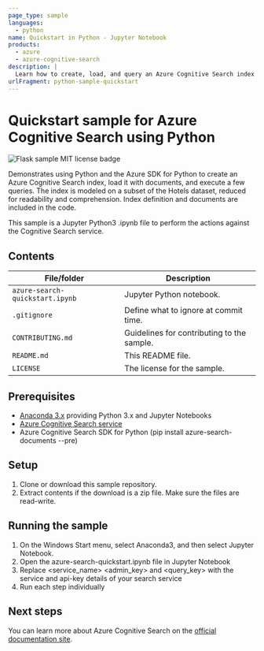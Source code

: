 ```yaml
---
page_type: sample
languages:
  - python
name: Quickstart in Python - Jupyter Notebook
products:
  - azure
  - azure-cognitive-search
description: |
  Learn how to create, load, and query an Azure Cognitive Search index using Python and the latest-version REST APIs
urlFragment: python-sample-quickstart
---
```


# Quickstart sample for Azure Cognitive Search using Python

![Flask sample MIT license badge](https://img.shields.io/badge/license-MIT-green.svg)

Demonstrates using Python and the Azure SDK for Python to create an Azure Cognitive Search index, load it with documents, and execute a few queries. The index is modeled on a subset of the Hotels dataset, reduced for readability and comprehension. Index definition and documents are included in the code.

This sample is a Jupyter Python3 .ipynb file to perform the actions against the Cognitive Search service.

## Contents

| File/folder | Description |
|-------------|-------------|
| `azure-search-quickstart.ipynb`       | Jupyter Python notebook. |
| `.gitignore` | Define what to ignore at commit time. |
| `CONTRIBUTING.md` | Guidelines for contributing to the sample. |
| `README.md` | This README file. |
| `LICENSE`   | The license for the sample. |

## Prerequisites

- [Anaconda 3.x](https://www.anaconda.com/distribution/#download-section) providing Python 3.x and Jupyter Notebooks
- [Azure Cognitive Search service](https://docs.microsoft.com/azure/search/search-create-service-portal)
- Azure Cognitive Search SDK for Python (pip install azure-search-documents --pre)

## Setup

1. Clone or download this sample repository.
2. Extract contents if the download is a zip file. Make sure the files are read-write.

## Running the sample
1. On the Windows Start menu, select Anaconda3, and then select Jupyter Notebook.
1. Open the azure-search-quickstart.ipynb file in Jupyter Notebook
1. Replace <service_name> <admin_key> and <query_key> with the service and api-key details of your search service
1. Run each step individually

## Next steps

You can learn more about Azure Cognitive Search on the [official documentation site](https://docs.microsoft.com/azure/search).

